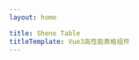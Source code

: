 ```yaml
---
layout: home

title: Shene Table
titleTemplate: Vue3高性能表格组件
---
```


<!-- <ClientOnly> -->
  <Home />
<!-- </ClientOnly> -->
